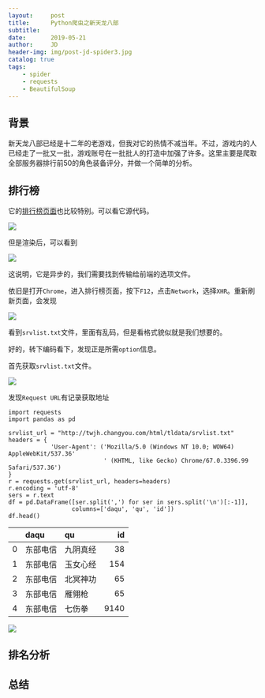 ```yaml
---
layout:     post
title:      Python爬虫之新天龙八部
subtitle:   
date:       2019-05-21
author:     JD
header-img: img/post-jd-spider3.jpg
catalog: true
tags:
    - spider
    - requests
    - BeautifulSoup
---
```


## 背景

新天龙八部已经是十二年的老游戏，但我对它的热情不减当年。不过，游戏内的人已经走了一批又一批，游戏账号在一批批人的打造中加强了许多。这里主要是爬取全部服务器排行前50的角色装备评分，并做一个简单的分析。

## 排行榜

它的[排行榜页面](http://twjh.changyou.com/html/paihang/zd.shtml)也比较特别。可以看它源代码。

![](http://wx4.sinaimg.cn/mw690/006F1DTzgy1g3c4luam1cj30j90di3yp.jpg)

但是渲染后，可以看到

![](http://wx3.sinaimg.cn/mw690/006F1DTzgy1g3c4lrkyg9j30j20e4wf5.jpg)

这说明，它是异步的，我们需要找到传输给前端的选项文件。

依旧是打开`Chrome`，进入排行榜页面，按下`F12`，点击`Network`，选择`XHR`。重新刷新页面，会发现

![](http://wx4.sinaimg.cn/mw690/006F1DTzgy1g3c4lxr1ksj30l40csjsf.jpg)

看到`srvlist.txt`文件，里面有乱码，但是看格式貌似就是我们想要的。

好的，转下编码看下，发现正是所需`option`信息。

首先获取`srvlist.txt`文件。

![](http://wx4.sinaimg.cn/mw690/006F1DTzgy1g3c4qviyuzj30km0br3z8.jpg)

发现`Request URL`有记录获取地址

    import requests
    import pandas as pd
    
    srvlist_url = "http://twjh.changyou.com/html/tldata/srvlist.txt"
    headers = {
                'User-Agent': ('Mozilla/5.0 (Windows NT 10.0; WOW64) AppleWebKit/537.36'
                               ' (KHTML, like Gecko) Chrome/67.0.3396.99 Safari/537.36')
    }
    r = requests.get(srvlist_url, headers=headers)
    r.encoding = 'utf-8'
    sers = r.text
    df = pd.DataFrame([ser.split(',') for ser in sers.split('\n')[:-1]],
                      columns=['daqu', 'qu', 'id'])
    df.head()

||daqu|qu|id|
|:-|:-|:-|-:|
|0|东部电信|九阴真经|38|
|1|东部电信|玉女心经|154|
|2|东部电信|北冥神功|65|
|3|东部电信|雁翎枪|65|
|4|东部电信|七伤拳|9140|

![](http://wx4.sinaimg.cn/mw690/006F1DTzgy1g3c4m006kwj30x80gsdi2.jpg)



## 排名分析


## 总结